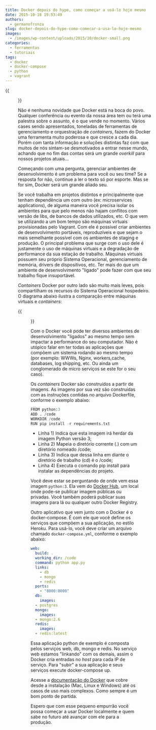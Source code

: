 ```yaml
---
title: Docker depois do hype, como começar a usá-lo hoje mesmo
date: 2015-10-18 19:53:49
authors:
  - germanofronza
slug: docker-depois-do-hype-como-comecar-a-usa-lo-hoje-mesmo
images:
  - /images/wp-content/uploads/2015/10/docker-small.png
categories:
  - ferramentas
  - tutoriais
tags:
  - docker
  - docker-compose
  - python
  - vagrant
---
```


{{<figure src="/images/wp-content/uploads/2015/10/docker-small.png" alt="Docker Logo">}}

Não é nenhuma novidade que Docker está na boca do povo. Qualquer conferência ou evento da nossa área tem ou terá uma palestra sobre o assunto, é o que vende no momento. Vários cases sendo apresentados, toneladas de ferramentas de gerenciamento e orquestração de *containers*, fazem do Docker uma ferramenta muito poderosa e que cresce a cada dia. Porém com tanta informação e soluções distintas faz com que muitos de nós sintam-se desmotivados a entrar nesse mundo, achando que no fim das contas será um grande *overkill* para nossos projetos atuais...
<!--more-->
Começando com uma pergunta, gerenciar ambientes de desenvolvimento é um problema para você ou seu time? Se a resposta for não, continue a ler o texto só por esporte. Mas se for sim, Docker será um grande aliado seu.

Se você trabalha em projetos distintos e principalmente que tenham dependência um com outro (ex: microservices applications), de alguma maneira você precisa isolar os ambientes para que pelo menos não hajam conflitos com versão de libs, de bancos de dados utilizados, etc. O que vem se utilizando a um bom tempo são máquinas virtuais provisionadas pelo Vagrant. Com ele é possível criar ambientes de desenvolvimento portáveis, reproduzíveis e que sejam o mais semelhante possível com os ambientes de staging e produção. O principal problema que surge com o uso dele é justamente o uso de máquinas virtuais e a degradação de performance da sua estação de trabalho. Máquinas virtuais possuem seu próprio Sistema Operacional, gerenciamento de memória, drivers de dispositivos, etc. Ter mais do que um ambiente de desenvolvimento "ligado" pode fazer com que seu trabalho fique insuportável.

*Containers* Docker por outro lado são muito mais leves, pois compartilham os recursos do Sistema Operacional hospedeiro. O diagrama abaixo ilustra a comparação entre máquinas virtuais e *containers*:

{{<figure src="/images/wp-content/uploads/2015/10/docker-containers-vms.png" alt="Docker Containers" caption="Fonte: Docker">}}

Com o Docker você pode ter diversos ambientes de desenvolvimento "ligados" ao mesmo tempo sem impactar a performance do seu computador. Não é utópico falar em ter todas as aplicações que compõem um sistema rodando ao mesmo tempo (por exemplo: WWWs, Nginx, workers,cache, databases, log shipping, etc. Ou ainda um conglomerado de micro serviços se este for o seu caso).

Os *containers* Docker são construídos a partir de imagens. As imagens por sua vez são construídas com as instruções contidas no arquivo Dockerfile, conforme o exemplo abaixo:

```python
FROM python:3
ADD . /code
WORKDIR /code
RUN pip install -r requirements.txt
```

* Linha 1) Indica que esta imagem irá herdar da imagem Python versão 3;
* Linha 2) Mapeia o diretório corrente (.) com um diretório nomeado /code;
* Linha 3) Indica que dessa linha em diante o diretório de trabalho (cd) é o /code;
* Linha 4) Executa o comando pip install para instalar as dependências do projeto.

Você deve estar se perguntando de onde vem essa imagem `python:3`. Ela vem do [Docker Hub](https://hub.docker.com), um local onde pode-se publicar imagem públicas ou privadas. Você também poderá publicar suas imagens para lá ou qualquer outro Docker Registry.

Outro aplicativo que vem junto com o Docker é o docker-compose. É com ele que você define os serviços que compõem a sua aplicação, no estilo Heroku. Para usá-lo, você deve criar um arquivo chamado `docker-compose.yml`, conforme o exemplo abaixo:

```yaml
web:
  build: .
  working_dir: /code
  command: python app.py
  links:
    - db
    - mongo
    - redis
  ports:
    - "8000:8000"
  db:
    images:
  - postgres
  mongo:
    images:
  - mongo:2.6
  redis:
    images:
  - redis:latest
```

Essa aplicação python de exemplo é composta pelos serviços web, db, mongo e redis. No serviço web estamos "linkando" com os demais, assim o Docker cria entradas no *host* para cada IP de serviço. Para "subir" a sua aplicação e seus serviços execute docker-compose up.

Acesse a [documentação do Docker](https://docs.docker.com/) que cobre desde a instalação (Mac, Linux e Windows) até os casos de uso mais complexos. Como sempre é um bom ponto de partida.

Espero que com esse pequeno empurrão você possa começar a usar Docker localmente e quem sabe no futuro até avançar com ele para a produção.
